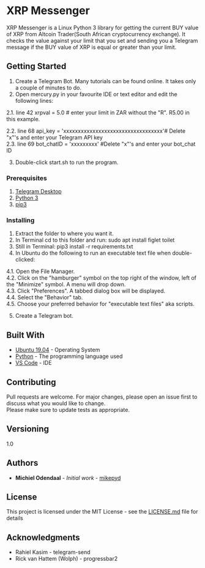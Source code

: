 # XRP Messenger

XRP Messenger is a Linux Python 3 library for getting the current BUY value of XRP from Altcoin Trader(South African cryptocurrency exchange). It checks the value against your limit that you set and sending you a Telegram message if the BUY value of XRP is equal or greater than your limit. 

## Getting Started

1. Create a Telegram Bot. Many tutorials can be found online. It takes only a couple of minutes to do.<br />
2. Open mercury.py in your favourite IDE or text editor and edit the following lines:<br />

2.1. line 42   xrpval = 5.0 # enter your limit in ZAR without the "R". R5.00 in this example.<br />

2.2. line 68	  api_key = 'xxxxxxxxxxxxxxxxxxxxxxxxxxxxxxxxxx'# Delete "x"'s and enter your Telegram API key<br />
2.3. line 69   bot_chatID = 'xxxxxxxxx'  #Delete "x"'s and enter your bot_chat ID<br />

3. Double-click start.sh to run the program.

### Prerequisites
1. [Telegram Desktop](https://itsfoss.com/install-telegram-desktop-linux/)<br />
2. [Python 3](https://www.python.org/downloads/release/python-373/)<br />
2. [pip3](https://linuxize.com/post/how-to-install-pip-on-ubuntu-18.04/) <br />

### Installing

1. Extract the folder to where you want it.
2. In Terminal cd to this folder and run: sudo apt install figlet toilet
3. Still in Terminal: pip3 install -r requirements.txt
4. In Ubuntu do the following to run an executable text file when double-clicked:

4.1. Open the File Manager.<br />
4.2. Click on the "hamburger" symbol on the top right of the window, left of the "Minimize" symbol. A menu will drop down.<br />
4.3. Click "Preferences". A tabbed dialog box will be displayed.<br />
4.4. Select the "Behavior" tab.<br />
4.5. Choose your preferred behavior for "executable text files" aka scripts.<br />

5. Create a Telegram bot.

## Built With
* [Ubuntu 19.04](http://releases.ubuntu.com/19.04/) - Operating System
* [Python](https://www.python.org/downloads/release/python-373/) - The programming language used
* [VS Code](https://code.visualstudio.com/) - IDE

## Contributing

Pull requests are welcome. For major changes, please open an issue first to discuss what you would like to change.<br />
Please make sure to update tests as appropriate.

## Versioning

1.0 

## Authors

* **Michiel Odendaal** - *Initial work* - [mikepyd](https://github.com/mikepyd)

## License

This project is licensed under the MIT License - see the [LICENSE.md](LICENSE.md) file for details

## Acknowledgments

* Rahiel Kasim - telegram-send
* Rick van Hattem (Wolph) - progressbar2
